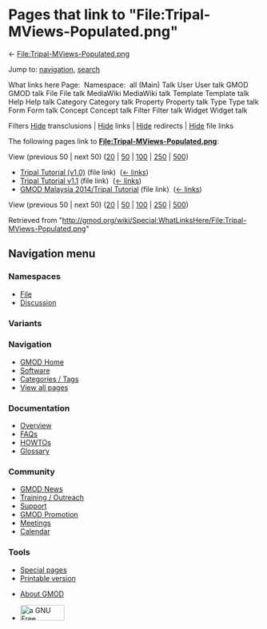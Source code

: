 <div id="mw-page-base" class="noprint">

</div>

<div id="mw-head-base" class="noprint">

</div>

<div id="content" class="mw-body" role="main">

<span id="top"></span>

<div id="mw-js-message" style="display:none;">

</div>



# <span dir="auto">Pages that link to "File:Tripal-MViews-Populated.png"</span>

<div id="bodyContent">

<div id="contentSub">

←
[File:Tripal-MViews-Populated.png](/wiki/File:Tripal-MViews-Populated.png "File:Tripal-MViews-Populated.png")

</div>

<div id="jump-to-nav" class="mw-jump">

Jump to: [navigation](#mw-navigation), [search](#p-search)

</div>

<div id="mw-content-text">

What links here Page:  Namespace:  all (Main) Talk User User talk GMOD
GMOD talk File File talk MediaWiki MediaWiki talk Template Template talk
Help Help talk Category Category talk Property Property talk Type Type
talk Form Form talk Concept Concept talk Filter Filter talk Widget
Widget talk

Filters
[Hide](/mediawiki/index.php?title=Special:WhatLinksHere/File:Tripal-MViews-Populated.png&hidetrans=1 "Special:WhatLinksHere/File:Tripal-MViews-Populated.png")
transclusions \|
[Hide](/mediawiki/index.php?title=Special:WhatLinksHere/File:Tripal-MViews-Populated.png&hidelinks=1 "Special:WhatLinksHere/File:Tripal-MViews-Populated.png")
links \|
[Hide](/mediawiki/index.php?title=Special:WhatLinksHere/File:Tripal-MViews-Populated.png&hideredirs=1 "Special:WhatLinksHere/File:Tripal-MViews-Populated.png")
redirects \|
[Hide](/mediawiki/index.php?title=Special:WhatLinksHere/File:Tripal-MViews-Populated.png&hideimages=1 "Special:WhatLinksHere/File:Tripal-MViews-Populated.png")
file links

The following pages link to
**[File:Tripal-MViews-Populated.png](/wiki/File:Tripal-MViews-Populated.png "File:Tripal-MViews-Populated.png")**:

View (previous 50 \| next 50)
([20](/mediawiki/index.php?title=Special:WhatLinksHere/File:Tripal-MViews-Populated.png&limit=20 "Special:WhatLinksHere/File:Tripal-MViews-Populated.png")
\|
[50](/mediawiki/index.php?title=Special:WhatLinksHere/File:Tripal-MViews-Populated.png&limit=50 "Special:WhatLinksHere/File:Tripal-MViews-Populated.png")
\|
[100](/mediawiki/index.php?title=Special:WhatLinksHere/File:Tripal-MViews-Populated.png&limit=100 "Special:WhatLinksHere/File:Tripal-MViews-Populated.png")
\|
[250](/mediawiki/index.php?title=Special:WhatLinksHere/File:Tripal-MViews-Populated.png&limit=250 "Special:WhatLinksHere/File:Tripal-MViews-Populated.png")
\|
[500](/mediawiki/index.php?title=Special:WhatLinksHere/File:Tripal-MViews-Populated.png&limit=500 "Special:WhatLinksHere/File:Tripal-MViews-Populated.png"))

- [Tripal Tutorial
  (v1.0)](/wiki/Tripal_Tutorial_(v1.0) "Tripal Tutorial (v1.0)") (file
  link) ‎ <span class="mw-whatlinkshere-tools">([←
  links](/mediawiki/index.php?title=Special:WhatLinksHere&target=Tripal+Tutorial+%28v1.0%29 "Special:WhatLinksHere"))</span>
- [Tripal Tutorial
  v1.1](/wiki/Tripal_Tutorial_v1.1 "Tripal Tutorial v1.1") (file link) ‎
  <span class="mw-whatlinkshere-tools">([←
  links](/mediawiki/index.php?title=Special:WhatLinksHere&target=Tripal+Tutorial+v1.1 "Special:WhatLinksHere"))</span>
- [GMOD Malaysia 2014/Tripal
  Tutorial](/wiki/GMOD_Malaysia_2014/Tripal_Tutorial "GMOD Malaysia 2014/Tripal Tutorial")
  (file link) ‎ <span class="mw-whatlinkshere-tools">([←
  links](/mediawiki/index.php?title=Special:WhatLinksHere&target=GMOD+Malaysia+2014%2FTripal+Tutorial "Special:WhatLinksHere"))</span>

View (previous 50 \| next 50)
([20](/mediawiki/index.php?title=Special:WhatLinksHere/File:Tripal-MViews-Populated.png&limit=20 "Special:WhatLinksHere/File:Tripal-MViews-Populated.png")
\|
[50](/mediawiki/index.php?title=Special:WhatLinksHere/File:Tripal-MViews-Populated.png&limit=50 "Special:WhatLinksHere/File:Tripal-MViews-Populated.png")
\|
[100](/mediawiki/index.php?title=Special:WhatLinksHere/File:Tripal-MViews-Populated.png&limit=100 "Special:WhatLinksHere/File:Tripal-MViews-Populated.png")
\|
[250](/mediawiki/index.php?title=Special:WhatLinksHere/File:Tripal-MViews-Populated.png&limit=250 "Special:WhatLinksHere/File:Tripal-MViews-Populated.png")
\|
[500](/mediawiki/index.php?title=Special:WhatLinksHere/File:Tripal-MViews-Populated.png&limit=500 "Special:WhatLinksHere/File:Tripal-MViews-Populated.png"))

</div>

<div class="printfooter">

Retrieved from
"<http://gmod.org/wiki/Special:WhatLinksHere/File:Tripal-MViews-Populated.png>"

</div>

<div id="catlinks" class="catlinks catlinks-allhidden">

</div>

<div class="visualClear">

</div>

</div>

</div>

<div id="mw-navigation">

## Navigation menu

<div id="mw-head">



<div id="left-navigation">

<div id="p-namespaces" class="vectorTabs" role="navigation"
aria-labelledby="p-namespaces-label">

### Namespaces

- <span id="ca-nstab-image"><a href="/wiki/File:Tripal-MViews-Populated.png" accesskey="c"
  title="View the file page [c]">File</a></span>
- <span id="ca-talk"><a
  href="/mediawiki/index.php?title=File_talk:Tripal-MViews-Populated.png&amp;action=edit&amp;redlink=1"
  accesskey="t"
  title="Discussion about the content page [t]">Discussion</a></span>

</div>

<div id="p-variants" class="vectorMenu emptyPortlet" role="navigation"
aria-labelledby="p-variants-label">

### 

### Variants[](#)

<div class="menu">

</div>

</div>

</div>

<div id="right-navigation">





</div>



</div>

</div>

</div>

<div id="mw-panel">

<div id="p-logo" role="banner">

<a href="/wiki/Main_Page"
style="background-image: url(http://gmod.org/images/GMOD-cogs.png);"
title="Visit the main page"></a>

</div>

<div id="p-Navigation" class="portal" role="navigation"
aria-labelledby="p-Navigation-label">

### Navigation

<div class="body">

- <span id="n-GMOD-Home">[GMOD Home](/wiki/Main_Page)</span>
- <span id="n-Software">[Software](/wiki/GMOD_Components)</span>
- <span id="n-Categories-.2F-Tags">[Categories /
  Tags](/wiki/Categories)</span>
- <span id="n-View-all-pages">[View all
  pages](/wiki/Special:AllPages)</span>

</div>

</div>

<div id="p-Documentation" class="portal" role="navigation"
aria-labelledby="p-Documentation-label">

### Documentation

<div class="body">

- <span id="n-Overview">[Overview](/wiki/Overview)</span>
- <span id="n-FAQs">[FAQs](/wiki/Category:FAQ)</span>
- <span id="n-HOWTOs">[HOWTOs](/wiki/Category:HOWTO)</span>
- <span id="n-Glossary">[Glossary](/wiki/Glossary)</span>

</div>

</div>

<div id="p-Community" class="portal" role="navigation"
aria-labelledby="p-Community-label">

### Community

<div class="body">

- <span id="n-GMOD-News">[GMOD News](/wiki/GMOD_News)</span>
- <span id="n-Training-.2F-Outreach">[Training /
  Outreach](/wiki/Training_and_Outreach)</span>
- <span id="n-Support">[Support](/wiki/Support)</span>
- <span id="n-GMOD-Promotion">[GMOD
  Promotion](/wiki/GMOD_Promotion)</span>
- <span id="n-Meetings">[Meetings](/wiki/Meetings)</span>
- <span id="n-Calendar">[Calendar](/wiki/Calendar)</span>

</div>

</div>

<div id="p-tb" class="portal" role="navigation"
aria-labelledby="p-tb-label">

### Tools

<div class="body">

- <span id="t-specialpages"><a href="/wiki/Special:SpecialPages" accesskey="q"
  title="A list of all special pages [q]">Special pages</a></span>
- <span id="t-print"><a
  href="/mediawiki/index.php?title=Special:WhatLinksHere/File:Tripal-MViews-Populated.png&amp;printable=yes"
  rel="alternate" accesskey="p"
  title="Printable version of this page [p]">Printable version</a></span>

</div>

</div>

</div>

</div>

<div id="footer" role="contentinfo">

- <span id="footer-places-about">[About
  GMOD](/wiki/GMOD:About "GMOD:About")</span>

<!-- -->

- <span id="footer-copyrightico">[<img src="http://www.gnu.org/graphics/gfdl-logo-small.png" width="88"
  height="31" alt="a GNU Free Documentation License" />](http://www.gnu.org/licenses/fdl-1.3.html)</span>


<div style="clear:both">

</div>

</div>
